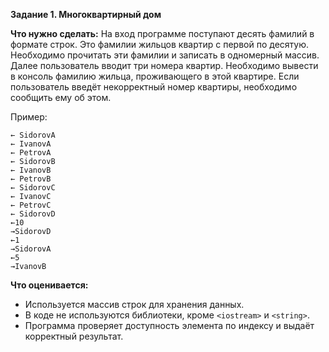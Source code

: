 **Задание 1. Многоквартирный дом**

**Что нужно сделать:**
На вход программе поступают десять фамилий в формате строк. Это фамилии жильцов квартир с первой
по десятую. Необходимо прочитать эти фамилии и записать в одномерный массив. Далее пользователь
вводит три номера квартир. Необходимо вывести в консоль фамилию жильца, проживающего в этой квартире.
Если пользователь введёт некорректный номер квартиры, необходимо сообщить ему об этом.

Пример:
```
← SidorovA
← IvanovA
← PetrovA
← SidorovB
← IvanovB
← PetrovB
← SidorovC
← IvanovC
← PetrovC
← SidorovD
←10
→SidorovD
←1
→SidorovA
←5
→IvanovB
```
**Что оценивается:**

 - Используется массив строк для хранения данных.
 - В коде не используются библиотеки, кроме `<iostream>` и `<string>`.
 - Программа проверяет доступность элемента по индексу и выдаёт корректный результат.